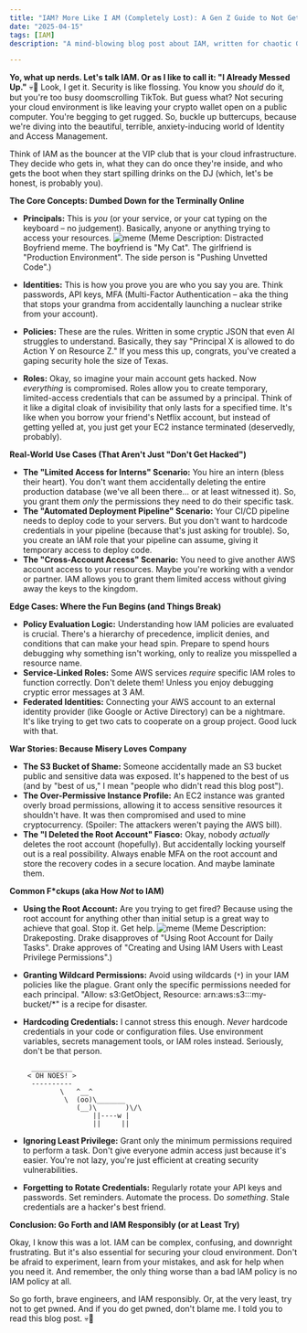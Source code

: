 ```yaml
---
title: "IAM? More Like I AM (Completely Lost): A Gen Z Guide to Not Getting Pwned"
date: "2025-04-15"
tags: [IAM]
description: "A mind-blowing blog post about IAM, written for chaotic Gen Z engineers who probably only read the headlines anyway."

---
```


**Yo, what up nerds. Let's talk IAM. Or as I like to call it: "I Already Messed Up."** 💀🙏 Look, I get it. Security is like flossing. You know you *should* do it, but you're too busy doomscrolling TikTok. But guess what? Not securing your cloud environment is like leaving your crypto wallet open on a public computer. You're begging to get rugged. So, buckle up buttercups, because we're diving into the beautiful, terrible, anxiety-inducing world of Identity and Access Management.

Think of IAM as the bouncer at the VIP club that is your cloud infrastructure. They decide who gets in, what they can do once they're inside, and who gets the boot when they start spilling drinks on the DJ (which, let's be honest, is probably you).

**The Core Concepts: Dumbed Down for the Terminally Online**

*   **Principals:** This is *you* (or your service, or your cat typing on the keyboard – no judgement). Basically, anyone or anything trying to access your resources.
    ![meme](https://i.imgflip.com/55726z.jpg)
    (Meme Description: Distracted Boyfriend meme. The boyfriend is "My Cat". The girlfriend is "Production Environment". The side person is "Pushing Unvetted Code".)

*   **Identities:** This is how you prove you are who you say you are. Think passwords, API keys, MFA (Multi-Factor Authentication – aka the thing that stops your grandma from accidentally launching a nuclear strike from your account).

*   **Policies:** These are the rules. Written in some cryptic JSON that even AI struggles to understand. Basically, they say "Principal X is allowed to do Action Y on Resource Z." If you mess this up, congrats, you've created a gaping security hole the size of Texas.

*   **Roles:** Okay, so imagine your main account gets hacked. Now *everything* is compromised. Roles allow you to create temporary, limited-access credentials that can be assumed by a principal. Think of it like a digital cloak of invisibility that only lasts for a specified time. It's like when you borrow your friend's Netflix account, but instead of getting yelled at, you just get your EC2 instance terminated (deservedly, probably).

**Real-World Use Cases (That Aren't Just "Don't Get Hacked")**

*   **The "Limited Access for Interns" Scenario:** You hire an intern (bless their heart). You don't want them accidentally deleting the entire production database (we've all been there... or at least witnessed it). So, you grant them *only* the permissions they need to do their specific task.
*   **The "Automated Deployment Pipeline" Scenario:** Your CI/CD pipeline needs to deploy code to your servers. But you don't want to hardcode credentials in your pipeline (because that's just asking for trouble). So, you create an IAM role that your pipeline can assume, giving it temporary access to deploy code.
*   **The "Cross-Account Access" Scenario:** You need to give another AWS account access to your resources. Maybe you're working with a vendor or partner. IAM allows you to grant them limited access without giving away the keys to the kingdom.

**Edge Cases: Where the Fun Begins (and Things Break)**

*   **Policy Evaluation Logic:** Understanding how IAM policies are evaluated is crucial. There's a hierarchy of precedence, implicit denies, and conditions that can make your head spin. Prepare to spend hours debugging why something isn't working, only to realize you misspelled a resource name.
*   **Service-Linked Roles:** Some AWS services *require* specific IAM roles to function correctly. Don't delete them! Unless you enjoy debugging cryptic error messages at 3 AM.
*   **Federated Identities:** Connecting your AWS account to an external identity provider (like Google or Active Directory) can be a nightmare. It's like trying to get two cats to cooperate on a group project. Good luck with that.

**War Stories: Because Misery Loves Company**

*   **The S3 Bucket of Shame:** Someone accidentally made an S3 bucket public and sensitive data was exposed. It's happened to the best of us (and by "best of us," I mean "people who didn't read this blog post").
*   **The Over-Permissive Instance Profile:** An EC2 instance was granted overly broad permissions, allowing it to access sensitive resources it shouldn't have. It was then compromised and used to mine cryptocurrency. (Spoiler: The attackers weren't paying the AWS bill).
*   **The "I Deleted the Root Account" Fiasco:** Okay, nobody *actually* deletes the root account (hopefully). But accidentally locking yourself out is a real possibility. Always enable MFA on the root account and store the recovery codes in a secure location. And maybe laminate them.

**Common F\*ckups (aka How *Not* to IAM)**

*   **Using the Root Account:** Are you trying to get fired? Because using the root account for anything other than initial setup is a great way to achieve that goal. Stop it. Get help.
    ![meme](https://i.kym-cdn.com/photos/images/newsfeed/001/830/826/d16.jpg)
    (Meme Description: Drakeposting. Drake disapproves of "Using Root Account for Daily Tasks". Drake approves of "Creating and Using IAM Users with Least Privilege Permissions".)

*   **Granting Wildcard Permissions:** Avoid using wildcards (`*`) in your IAM policies like the plague. Grant only the specific permissions needed for each principal. "Allow: s3:GetObject, Resource: arn:aws:s3:::my-bucket/*" is a recipe for disaster.

*   **Hardcoding Credentials:** I cannot stress this enough. *Never* hardcode credentials in your code or configuration files. Use environment variables, secrets management tools, or IAM roles instead. Seriously, don't be that person.
    ```ascii
      __________
     < OH NOES! >
      ----------
             \   ^__^
              \  (oo)\_______
                 (__)\       )\/\
                     ||----w |
                     ||     ||
    ```

*   **Ignoring Least Privilege:** Grant only the minimum permissions required to perform a task. Don't give everyone admin access just because it's easier. You're not lazy, you're just efficient at creating security vulnerabilities.

*   **Forgetting to Rotate Credentials:** Regularly rotate your API keys and passwords. Set reminders. Automate the process. Do *something*. Stale credentials are a hacker's best friend.

**Conclusion: Go Forth and IAM Responsibly (or at Least Try)**

Okay, I know this was a lot. IAM can be complex, confusing, and downright frustrating. But it's also essential for securing your cloud environment. Don't be afraid to experiment, learn from your mistakes, and ask for help when you need it. And remember, the only thing worse than a bad IAM policy is no IAM policy at all.

So go forth, brave engineers, and IAM responsibly. Or, at the very least, try not to get pwned. And if you do get pwned, don't blame me. I told you to read this blog post. 💀🙏
